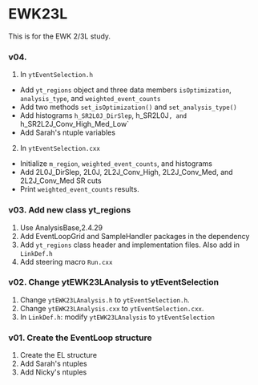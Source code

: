 # EWK23L
This is for the EWK 2/3L study.

### v04.
1. In `ytEventSelection.h`
  * Add `yt_regions` object and three data members `isOptimization`, `analysis_type`, and `weighted_event_counts`
  * Add two methods `set_isOptimization()` and `set_analysis_type()`
  * Add histograms `h_SR2L0J_DirSlep`, h_SR2L0J`, and `h_SR2L2J_Conv_High_Med_Low`
  * Add Sarah's ntuple variables
2. In `ytEventSelection.cxx`
  * Initialize `m_region`, `weighted_event_counts`, and histograms
  * Add 2L0J_DirSlep, 2L0J, 2L2J_Conv_High, 2L2J_Conv_Med, and 2L2J_Conv_Med SR cuts
  * Print `weighted_event_counts` results.

### v03. Add new class yt_regions
1. Use AnalysisBase,2.4.29
2. Add EventLoopGrid and SampleHandler packages in the dependency
3. Add `yt_regions` class header and implementation files. Also add in `LinkDef.h`
4. Add steering macro `Run.cxx`


### v02. Change ytEWK23LAnalysis to ytEventSelection
1. Change `ytEWK23LAnalysis.h` to `ytEventSelection.h`.
2. Change `ytEWK23LAnalysis.cxx` to `ytEventSelection.cxx`.
3. In `LinkDef.h`: modify `ytEWK23LAnalysis` to `ytEventSelection`


### v01. Create the EventLoop structure
1. Create the EL structure
2. Add Sarah's ntuples
3. Add Nicky's ntuples

